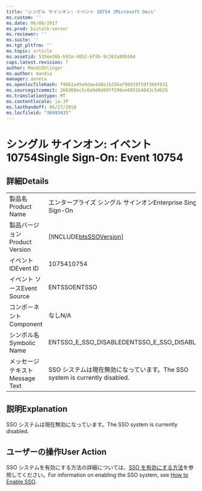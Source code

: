 ```yaml
---
title: 'シングル サインオン: イベント 10754 |Microsoft Docs'
ms.custom: ''
ms.date: 06/08/2017
ms.prod: biztalk-server
ms.reviewer: ''
ms.suite: ''
ms.tgt_pltfrm: ''
ms.topic: article
ms.assetid: 535ee36b-b92e-4852-bf9b-9c363a80b584
caps.latest.revision: 7
author: MandiOhlinger
ms.author: mandia
manager: anneta
ms.openlocfilehash: f9861a45e9dae4d8e1b256af90d19f59f360f631
ms.sourcegitcommit: 266308ec5c6a9d8d80ff298ee6051b4843c5d626
ms.translationtype: MT
ms.contentlocale: ja-JP
ms.lasthandoff: 06/27/2018
ms.locfileid: "36993435"
---
```

# <a name="single-sign-on-event-10754"></a><span data-ttu-id="d6318-102">シングル サインオン: イベント 10754</span><span class="sxs-lookup"><span data-stu-id="d6318-102">Single Sign-On: Event 10754</span></span>
## <a name="details"></a><span data-ttu-id="d6318-103">詳細</span><span class="sxs-lookup"><span data-stu-id="d6318-103">Details</span></span>  
  
|                 |                                                            |
|-----------------|------------------------------------------------------------|
|  <span data-ttu-id="d6318-104">製品名</span><span class="sxs-lookup"><span data-stu-id="d6318-104">Product Name</span></span>   |                 <span data-ttu-id="d6318-105">エンタープライズ シングル サインオン</span><span class="sxs-lookup"><span data-stu-id="d6318-105">Enterprise Single Sign-On</span></span>                  |
| <span data-ttu-id="d6318-106">製品バージョン</span><span class="sxs-lookup"><span data-stu-id="d6318-106">Product Version</span></span> | [!INCLUDE[btsSSOVersion](../includes/btsssoversion-md.md)] |
|    <span data-ttu-id="d6318-107">イベント ID</span><span class="sxs-lookup"><span data-stu-id="d6318-107">Event ID</span></span>     |                           <span data-ttu-id="d6318-108">10754</span><span class="sxs-lookup"><span data-stu-id="d6318-108">10754</span></span>                            |
|  <span data-ttu-id="d6318-109">イベント ソース</span><span class="sxs-lookup"><span data-stu-id="d6318-109">Event Source</span></span>   |                           <span data-ttu-id="d6318-110">ENTSSO</span><span class="sxs-lookup"><span data-stu-id="d6318-110">ENTSSO</span></span>                           |
|    <span data-ttu-id="d6318-111">コンポーネント</span><span class="sxs-lookup"><span data-stu-id="d6318-111">Component</span></span>    |                            <span data-ttu-id="d6318-112">なし</span><span class="sxs-lookup"><span data-stu-id="d6318-112">N/A</span></span>                             |
|  <span data-ttu-id="d6318-113">シンボル名</span><span class="sxs-lookup"><span data-stu-id="d6318-113">Symbolic Name</span></span>  |                   <span data-ttu-id="d6318-114">ENTSSO_E_SSO_DISABLED</span><span class="sxs-lookup"><span data-stu-id="d6318-114">ENTSSO_E_SSO_DISABLED</span></span>                    |
|  <span data-ttu-id="d6318-115">メッセージ テキスト</span><span class="sxs-lookup"><span data-stu-id="d6318-115">Message Text</span></span>   |           <span data-ttu-id="d6318-116">SSO システムは現在無効になっています。</span><span class="sxs-lookup"><span data-stu-id="d6318-116">The SSO system is currently disabled.</span></span>            |
  
## <a name="explanation"></a><span data-ttu-id="d6318-117">説明</span><span class="sxs-lookup"><span data-stu-id="d6318-117">Explanation</span></span>  
 <span data-ttu-id="d6318-118">SSO システムは現在無効になっています。</span><span class="sxs-lookup"><span data-stu-id="d6318-118">The SSO system is currently disabled.</span></span>  
  
## <a name="user-action"></a><span data-ttu-id="d6318-119">ユーザーの操作</span><span class="sxs-lookup"><span data-stu-id="d6318-119">User Action</span></span>  
 <span data-ttu-id="d6318-120">SSO システムを有効にする方法の詳細については、[SSO を有効にする方法](../core/how-to-enable-sso.md)を参照してください。</span><span class="sxs-lookup"><span data-stu-id="d6318-120">For information on enabling the SSO system, see [How to Enable SSO](../core/how-to-enable-sso.md).</span></span>